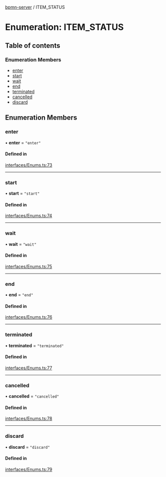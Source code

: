 [bpmn-server](../API.md) / ITEM\_STATUS

# Enumeration: ITEM\_STATUS

## Table of contents

### Enumeration Members

- [enter](ITEM_STATUS.md#enter)
- [start](ITEM_STATUS.md#start)
- [wait](ITEM_STATUS.md#wait)
- [end](ITEM_STATUS.md#end)
- [terminated](ITEM_STATUS.md#terminated)
- [cancelled](ITEM_STATUS.md#cancelled)
- [discard](ITEM_STATUS.md#discard)

## Enumeration Members

### enter

• **enter** = ``"enter"``

#### Defined in

[interfaces/Enums.ts:73](https://github.com/bpmnServer/bpmn-server/blob/2a5d20f/src/interfaces/Enums.ts#L73)

___

### start

• **start** = ``"start"``

#### Defined in

[interfaces/Enums.ts:74](https://github.com/bpmnServer/bpmn-server/blob/2a5d20f/src/interfaces/Enums.ts#L74)

___

### wait

• **wait** = ``"wait"``

#### Defined in

[interfaces/Enums.ts:75](https://github.com/bpmnServer/bpmn-server/blob/2a5d20f/src/interfaces/Enums.ts#L75)

___

### end

• **end** = ``"end"``

#### Defined in

[interfaces/Enums.ts:76](https://github.com/bpmnServer/bpmn-server/blob/2a5d20f/src/interfaces/Enums.ts#L76)

___

### terminated

• **terminated** = ``"terminated"``

#### Defined in

[interfaces/Enums.ts:77](https://github.com/bpmnServer/bpmn-server/blob/2a5d20f/src/interfaces/Enums.ts#L77)

___

### cancelled

• **cancelled** = ``"cancelled"``

#### Defined in

[interfaces/Enums.ts:78](https://github.com/bpmnServer/bpmn-server/blob/2a5d20f/src/interfaces/Enums.ts#L78)

___

### discard

• **discard** = ``"discard"``

#### Defined in

[interfaces/Enums.ts:79](https://github.com/bpmnServer/bpmn-server/blob/2a5d20f/src/interfaces/Enums.ts#L79)
